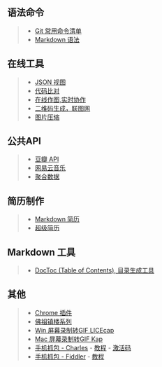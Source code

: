 ## 语法命令

>+ [Git 常用命令清单](./Git/README.md)
>+ [Markdown 语法](./Markdown/README.md)

## 在线工具

>+ [JSON 视图](http://www.bejson.com/jsonviewernew/)
>+ [代码比对](http://tool.oschina.net/diff/)
>+ [在线作图,实时协作](https://www.processon.com/)
>+ [二维码生成，联图网](http://www.liantu.com/)
>+ [图片压缩](https://tinypng.com/)

## 公共API

>+ [豆瓣 API](https://developers.douban.com/wiki/?title=guide)
>+ [网易云音乐](https://binaryify.github.io/NeteaseCloudMusicApi/#/)
>+ [聚合数据](https://www.juhe.cn/)

## 简历制作

>+ [Markdown 简历](https://github.com/geekcompany/ResumeSample)
>+ [超级简历](https://www.wondercv.com/)

## Markdown 工具

>+ [DocToc (Table of Contents), 目录生成工具](https://github.com/thlorenz/doctoc)

## 其他

>+ [Chrome 插件](./Chrome-plugin/README.md)
>+ [佛祖镇楼系列](./Docs/Character-Picture.md)
>+ [Win 屏幕录制转GIF LICEcap](https://licecap.en.softonic.com/?ex=CAT-752.1)
>+ [Mac 屏幕录制转GIF Kap](https://getkap.co/)
>+ [手机抓包 - Charles](https://www.charlesproxy.com/)
    - [教程](https://www.jianshu.com/p/ddef21c3b9ba)
    - [激活码](https://blog.csdn.net/qq_25821067/article/details/79848589)
>+ [手机抓包 - Fiddler](https://www.telerik.com/download/fiddler)
    - [教程](https://blog.csdn.net/nielinqi520/article/details/78842706)

